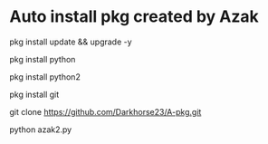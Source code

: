 # Auto install pkg created by Azak

pkg install update && upgrade -y

pkg install python

pkg install python2

pkg install git

git clone https://github.com/Darkhorse23/A-pkg.git

python azak2.py
